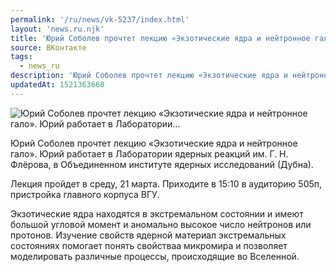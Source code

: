 ```yaml
---
permalink: '/ru/news/vk-5237/index.html'
layout: 'news.ru.njk'
title: 'Юрий Соболев прочтет лекцию «Экзотические ядра и нейтронное гало». Юрий работает в Лаборатории…'
source: ВКонтакте
tags:
  - news_ru
description: 'Юрий Соболев прочтет лекцию «Экзотические ядра и нейтронное гало». Юрий работает в Лаборатории…'
updatedAt: 1521363660
---
```

![Юрий Соболев прочтет лекцию «Экзотические ядра и нейтронное гало». Юрий работает в Лаборатории…](https://sun9-44.userapi.com/impf/c840227/v840227906/876a2/qMAKkT-jI8k.jpg?size=1024x768&quality=96&proxy=1&sign=5bb1894794ec9872ce0830048c4e9a6c&c_uniq_tag=ZVZWwGMg0GkiQNSVr5sHPRWCijMaYgzLBxY9TGnABQk&type=album)

Юрий Соболев прочтет лекцию «Экзотические ядра и нейтронное гало». Юрий работает в Лаборатории ядерных реакций им. Г. Н. Флёрова, в Объединенном институте ядерных исследований (Дубна).

Лекция пройдет в среду, 21 марта. Приходите в 15:10 в аудиторию 505п, пристройка главного корпуса ВГУ.

Экзотические ядра находятся в экстремальном состоянии и имеют большой угловой момент и аномально высокое число нейтронов или протонов. Изучение свойств ядерной материал экстремальных состояниях помогает понять свойстваа микромира и позволяет моделировать различные процессы, происходящие во Вселенной.
